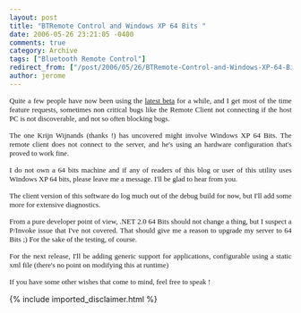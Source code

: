 ```yaml
---
layout: post
title: "BTRemote Control and Windows XP 64 Bits "
date: 2006-05-26 23:21:05 -0400
comments: true
category: Archive
tags: ["Bluetooth Remote Control"]
redirect_from: ["/post/2006/05/26/BTRemote-Control-and-Windows-XP-64-Bits-.aspx", "/post/2006/05/26/btremote-control-and-windows-xp-64-bits-.aspx"]
author: jerome
---
```

<!-- more -->
<P align=justify><FONT face=Tahoma><FONT size=2>Quite a few people have now been using the </FONT><A href="http://btremote.selfip.net/"><FONT size=2>latest beta</FONT></A><FONT size=2> for a while, and I get most of the time feature requests, sometimes non critical bugs like the Remote Client not connecting if the host PC is not discoverable, and not so often blocking bugs.</FONT></FONT></P>
<P align=justify><FONT face=Tahoma size=2>The one Krijn Wijnands (thanks !)&nbsp;has uncovered might involve Windows XP&nbsp;64 Bits.&nbsp;The remote client does not connect to the server, and he's using an hardware configuration that's proved to work fine.</FONT></P>
<P align=justify><FONT face=Tahoma size=2>I do not own a 64 bits machine and if any of readers of this blog or user of this utility uses Windows XP 64 bits, please leave me a message. I'll be glad to hear from you.</FONT></P>
<P align=justify><FONT face=Tahoma size=2>The client version of this software do log much out of the debug build for now, but I'll add some more for extensive diagnostics.</FONT></P>
<P align=justify><FONT face=Tahoma size=2>From a pure developer point of view, .NET 2.0 64 Bits should not change a thing, but I suspect a P/Invoke issue that I've not covered. That should give me a reason to upgrade my server to 64 Bits ;) For the sake of the testing, of course.</FONT></P>
<P align=justify><FONT face=Tahoma size=2>For the next release, I'll be adding generic support for applications, configurable using a static xml file (there's no point on modifying this at runtime)</FONT></P>
<P align=justify><FONT face=Tahoma size=2>If you have some other&nbsp;wishes that come to mind, feel free to speak !</FONT></P>
{% include imported_disclaimer.html %}
